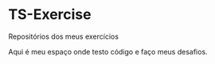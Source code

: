# TS-Exercise

Repositórios dos meus exercícios

Aqui é meu espaço onde testo código e faço meus desafios.
